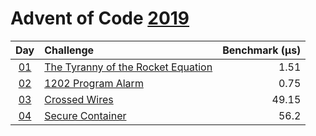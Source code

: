 # Advent of Code [2019](https://adventofcode.com/2019)

|      Day       | Challenge                                                                 | Benchmark (µs) |
| :------------: | :------------------------------------------------------------------------ | -------------: |
| [01](./d01.rs) | [The Tyranny of the Rocket Equation](https://adventofcode.com/2019/day/1) |           1.51 |
| [02](./d02.rs) | [1202 Program Alarm](https://adventofcode.com/2019/day/2)                 |           0.75 |
| [03](./d03.rs) | [Crossed Wires](https://adventofcode.com/2019/day/3)                      |          49.15 |
| [04](./d04.rs) | [Secure Container](https://adventofcode.com/2019/day/4)                   |           56.2 |
